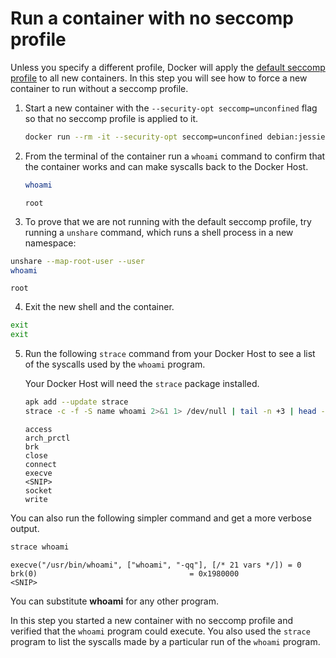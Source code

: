 # Run a container with no seccomp profile

Unless you specify a different profile, Docker will apply the [default seccomp profile](https://github.com/docker/docker/blob/master/profiles/seccomp/default.json) to all new containers. In this step you will see how to force a new container to run without a seccomp profile.

1. Start a new container with the `--security-opt seccomp=unconfined` flag so that no seccomp profile is applied to it.

   ```bash
   docker run --rm -it --security-opt seccomp=unconfined debian:jessie sh
   ```

2. From the terminal of the container run a `whoami` command to confirm that the container works and can make syscalls back to the Docker Host.

   ```bash
   whoami
   ```

   ```
   root
   ```

3. To prove that we are not running with the default seccomp profile, try running a `unshare` command, which runs a shell process in a new namespace:

```bash
unshare --map-root-user --user
whoami
```

```
root
```

4. Exit the new shell and the container.

```bash
exit
exit
```

5. Run the following `strace` command from your Docker Host to see a list of the syscalls used by the `whoami` program.

   Your Docker Host will need the `strace` package installed.

   ```bash
   apk add --update strace
   strace -c -f -S name whoami 2>&1 1> /dev/null | tail -n +3 | head -n -2 | awk '{print $(NF)}'
   ```

   ```
   access
   arch_prctl
   brk
   close
   connect
   execve
   <SNIP>
   socket
   write
   ```

You can also run the following simpler command and get a more verbose output.

```bash
strace whoami
```

```
execve("/usr/bin/whoami", ["whoami", "-qq"], [/* 21 vars */]) = 0
brk(0)                                  = 0x1980000
<SNIP>
```

You can substitute **whoami** for any other program.

In this step you started a new container with no seccomp profile and verified that the `whoami` program could execute. You also used the `strace` program to list the syscalls made by a particular run of the `whoami` program.
